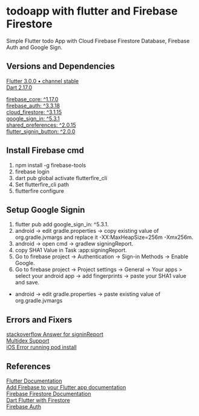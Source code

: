 # todoapp with flutter and Firebase Firestore

Simple Flutter todo App with Cloud Firebase Firestore Database, Firebase Auth and Google Sign.

## Versions and Dependencies
[Flutter 3.0.0 • channel stable](https://flutter.dev/)  
[Dart 2.17.0  ](https://dart.dev/)  

[firebase_core: ^1.17.0](https://pub.dev/packages/firebase_core)  
[firebase_auth: ^3.3.18](https://pub.dev/packages/firebase_auth)  
[cloud_firestore: ^3.1.15](https://pub.dev/packages/cloud_firestore)  
[google_sign_in: ^5.3.1](https://pub.dev/packages/google_sign_in)  
[shared_preferences: ^2.0.15](https://pub.dev/packages/shared_preferences)  
[flutter_signin_button: ^2.0.0](https://pub.dev/packages/flutter_signin_button)  

## Install Firebase cmd
1. npm install -g firebase-tools
2. firebase login
3. dart pub global activate flutterfire_cli
4. Set flutterfire_cli path
5. flutterfire configure

## Setup Google Signin
1. flutter pub add google_sign_in: ^5.3.1.
2. android -> edit gradle.properties -> copy existing value of org.gradle.jvmargs and replace it -XX:MaxHeapSize=256m -Xmx256m.
3. android -> open cmd -> gradlew signingReport.
4. copy SHA1 Value in Task :app:signingReport.
5. Go to firebase project -> Authentication -> Sign-in Methods -> Enable Google.
6. Go to firebase project -> Project settings -> General -> Your apps >  select your android app -> add fingerprints -> paste your SHA1 value and save.
- android -> edit gradle.properties -> paste existing value of org.gradle.jvmargs  

## Errors and Fixers

[stackoverflow Answer for signinReport](https://stackoverflow.com/a/60804020)  
[Multidex Support](https://developer.android.com/studio/build/multidex)  
[iOS Error running pod install](https://github.com/flutter/flutter/issues/104118)  

## References

[Flutter Documentation](https://docs.flutter.dev/)  
[Add Firebase to your Flutter app documentation](https://firebase.google.com/docs/flutter/setup?platform=android)  
[Firebase Firestore Documentation](https://firebase.google.com/docs/firestore/quickstart#dart)  
[Dart Flutter with Firestore](https://firebase.google.com/docs/firestore/quickstart#dart_4)  
[Firebase Auth](https://firebase.flutter.dev/docs/auth/usage)  
